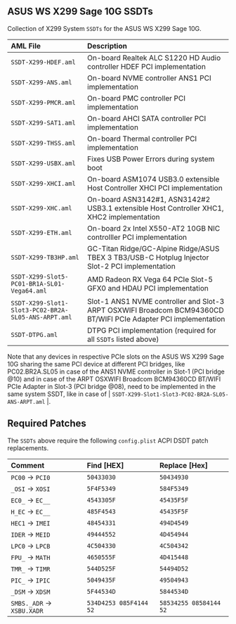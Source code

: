 ## ASUS WS X299 Sage 10G SSDTs 

Collection of X299 System `SSDTs` for the ASUS WS X299 Sage 10G.

 AML File | Description |
| :------- | :---------- |
| `SSDT-X299-HDEF.aml` | On-board Realtek ALC S1220 HD Audio controller HDEF PCI implementation |
| `SSDT-X299-ANS.aml` | On-board NVME controller ANS1 PCI implementation |
| `SSDT-X299-PMCR.aml` | On-board PMC controller PCI implementation |
| `SSDT-X299-SAT1.aml` | On-board AHCI SATA controller PCI implementation |
| `SSDT-X299-THSS.aml` | On-board Thermal controller PCI implementation |
| `SSDT-X299-USBX.aml` | Fixes USB Power Errors during system boot |
| `SSDT-X299-XHCI.aml` | On-board ASM1074 USB3.0 extensible Host Controller XHCI PCI implementation |
| `SSDT-X299-XHC.aml` | On-board ASN3142#1, ASN3142#2 USB3.1 extensible Host Controller XHC1, XHC2 implementation |
| `SSDT-X299-ETH.aml` | On-board 2x Intel X550-AT2 10GB NIC controlller PCI implementation |
| `SSDT-X299-TB3HP.aml` | GC-Titan Ridge/GC-Alpine Ridge/ASUS TBEX 3 TB3/USB-C Hotplug Injector Slot-2 PCI implementation |
| `SSDT-X299-Slot5-PC01-BR1A-SL01-Vega64.aml` | AMD Radeon RX Vega 64 PCIe Slot-5 GFX0 and HDAU PCI implementation |
| `SSDT-X299-Slot1-Slot3-PC02-BR2A-SL05-ANS-ARPT.aml` |  Slot-1 ANS1 NVME controller and Slot-3 ARPT OSXWIFI Broadcom BCM94360CD BT/WIFI PCIe Adapter PCI implementation |
| `SSDT-DTPG.aml` | DTPG PCI implementation (required for all `SSDTs` listed above) |

Note that any devices in respective PCIe slots on the ASUS WS X299 Sage 10G sharing the same PCI device at different PCI bridges, like PC02.BR2A.SL05 in case of the ANS1 NVME controller in Slot-1 (PCI bridge @10) and in case of the ARPT OSXWIFI Broadcom BCM94360CD BT/WIFI PCIe Adapter in Slot-3 (PCI bridge @08), need to be implemented in the same system SSDT, like in case of  | `SSDT-X299-Slot1-Slot3-PC02-BR2A-SL05-ANS-ARPT.aml` |.

## Required Patches

The `SSDTs` above require the following `config.plist` ACPI DSDT patch replacements.

| Comment | Find [HEX] | Replace [Hex] |
| :------ | :--------- | :----------- |
| `PC00` &rarr; `PCI0` | `50433030` | `50434930` |
| `_OSI` &rarr; `XOSI` | `5F4F5349` | `584F5349` |
| `EC0_` &rarr; `EC__` | `4543305F` | `45435F5F` |
| `H_EC` &rarr; `EC__` | `485F4543` | `45435F5F` |
| `HEC1` &rarr; `IMEI` | `48454331` | `494D4549` |
| `IDER` &rarr; `MEID` | `49444552` | `4D454944` |
| `LPC0` &rarr; `LPCB` | `4C504330` | `4C504342` |
| `FPU_` &rarr; `MATH` | `4650555F` | `4D415448` |
| `TMR_` &rarr; `TIMR` | `544D525F` | `54494D52` |
| `PIC_` &rarr; `IPIC` | `5049435F` | `49504943` |
| `_DSM` &rarr; `XDSM` | `5F44534D` | `5844534D` |
| `SMBS._ADR` &rarr; `XSBU.XADR` | `534D4253 085F4144 52` | `58534255 08584144 52` |
